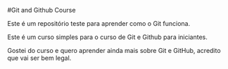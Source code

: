 #Git and Github Course

Este é um repositório teste para aprender como o Git funciona.

Este é um curso simples para o curso de Git e Github para iniciantes.

Gostei do curso e quero aprender ainda mais sobre Git e GitHub, acredito que vai ser bem legal.